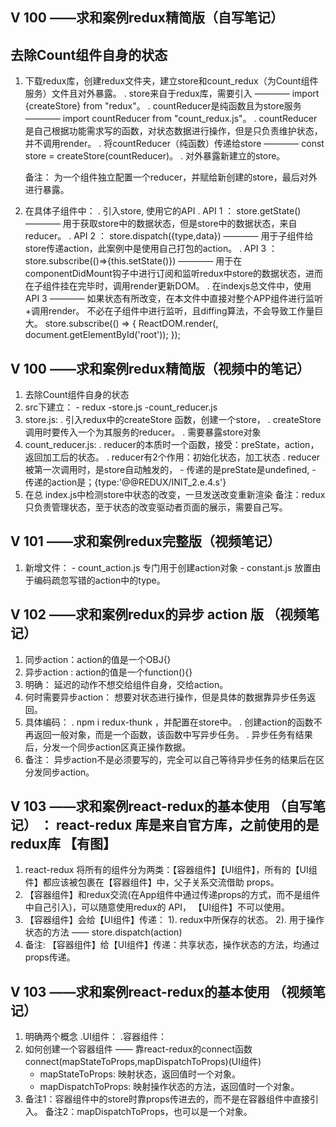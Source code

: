 ## V 100 ——求和案例redux精简版（自写笔记）
## 去除Count组件自身的状态
1. 下载redux库，创建redux文件夹，建立store和count_redux（为Count组件服务）文件且对外暴露。
   . store来自于redux库，需要引入 ———— import {createStore} from "redux"。
   . countReducer是纯函数且为store服务 ———— import countReducer from "count_redux.js"。
   . countReducer是自己根据功能需求写的函数，对状态数据进行操作，但是只负责维护状态，并不调用render。
   . 将countReducer（纯函数）传递给store ———— const store = createStore(countReducer)。
   . 对外暴露新建立的store。

   备注： 为一个组件独立配置一个reducer，并赋给新创建的store，最后对外进行暴露。

2. 在具体子组件中：
   . 引入store, 使用它的API
   . API 1 ： store.getState()  ———— 用于获取store中的数据状态，但是store中的数据状态，来自reducer。
   . API 2 ： store.dispatch({type,data}) ———— 用于子组件给store传递action，此案例中是使用自己打包的action。
   . API 3 ： store.subscribe(()=>{this.setState()}) ———— 用于在componentDidMount钩子中进行订阅和监听redux中store的数据状态，进而在子组件挂在完毕时，调用render更新DOM。
   . 在indexjs总文件中，使用 API 3 ———— 如果状态有所改变，在本文件中直接对整个APP组件进行监听+调用render。 不必在子组件中进行监听，且diffing算法，不会导致工作量巨大。
    store.subscribe(() => {
	    ReactDOM.render(<App />, document.getElementById('root'));
    });

## V 100 ——求和案例redux精简版（视频中的笔记）
1. 去除Count组件自身的状态
2. src下建立： 
          - redux
             -store.js
             -count_reducer.js
3. store.js:
   . 引入redux中的createStore 函数，创建一个store，
   . createStore调用时要传入一个为其服务的reducer。
   . 需要暴露store对象
4. count_reducer.js:
   . reducer的本质时一个函数，接受：preState，action，返回加工后的状态。
   . reducer有2个作用：初始化状态，加工状态
   . reducer 被第一次调用时，是store自动触发的，
           - 传递的是preState是undefined,
           - 传递的action是；{type:'@@REDUX/INIT_2.e.4.s'}   
5. 在总 index.js中检测store中状态的改变，一旦发送改变重新渲染<App/>
   备注：redux只负责管理状态，至于状态的改变驱动者页面的展示，需要自己写。


## V 101 ——求和案例redux完整版（视频笔记）
1. 新增文件：
         - count_action.js  专门用于创建action对象
         - constant.js      放置由于编码疏忽写错的action中的type。

## V 102 ——求和案例redux的异步 action 版 （视频笔记）
1. 同步action：action的值是一个OBJ{}
2. 异步action : action的值是一个function(){}
3. 明确： 延迟的动作不想交给组件自身，交给action。
4. 何时需要异步action： 想要对状态进行操作，但是具体的数据靠异步任务返回。
5. 具体编码： 
          . npm i redux-thunk ，并配置在store中。
          . 创建action的函数不再返回一般对象，而是一个函数，该函数中写异步任务。
          . 异步任务有结果后，分发一个同步action区真正操作数据。
6. 备注： 异步action不是必须要写的，完全可以自己等待异步任务的结果后在区分发同步action。 

## V 103 ——求和案例react-redux的基本使用 （自写笔记） ： react-redux 库是来自官方库，之前使用的是redux库 【有图】
1. react-redux 将所有的组件分为两类：【容器组件】【UI组件】，所有的【UI组件】都应该被包裹在【容器组件】中，父子关系交流借助 props。
2. 【容器组件】和redux交流(在App组件中通过传递props的方式，而不是组件中自己引入)，可以随意使用redux的 API， 【UI组件】不可以使用。 
3. 【容器组件】会给【UI组件】传递： 1). redux中所保存的状态。 2). 用于操作状态的方法 —— store.dispatch(action)
4. 备注: 【容器组件】给【UI组件】传递：共享状态，操作状态的方法，均通过props传递。

## V 103 ——求和案例react-redux的基本使用 （视频笔记） 
1. 明确两个概念
   .UI组件：
   .容器组件：
2. 如何创建一个容器组件 —— 靠react-redux的connect函数
   connect(mapStateToProps,mapDispatchToProps)(UI组件)
   - mapStateToProps: 映射状态，返回值时一个对象。
   - mapDispatchToProps: 映射操作状态的方法，返回值时一个对象。
3. 备注1：容器组件中的store时靠props传进去的，而不是在容器组件中直接引入。
   备注2：mapDispatchToProps，也可以是一个对象。